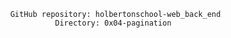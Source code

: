           GitHub repository: holbertonschool-web_back_end
                    Directory: 0x04-pagination
